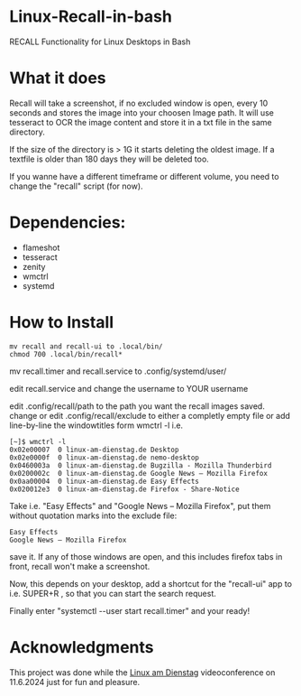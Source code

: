 # Linux-Recall-in-bash

RECALL Functionality for Linux Desktops in Bash 

# What it does

Recall will take a screenshot, if no excluded window is open, every 10 seconds and stores the image into your choosen Image path.
It will use tesseract to OCR the image content and store it in a txt file in the same directory.

If the size of the directory is > 1G it starts deleting the oldest image. 
If a textfile is older than 180 days they will be deleted too.

If you wanne have a different timeframe or different volume, you need to change the "recall" script (for now).

# Dependencies:

- flameshot
- tesseract
- zenity
- wmctrl
- systemd

# How to Install

```
mv recall and recall-ui to .local/bin/
chmod 700 .local/bin/recall*
```

mv recall.timer and recall.service to .config/systemd/user/

edit recall.service and change the username to YOUR username

edit .config/recall/path to the path you want the recall images saved.
change or edit .config/recall/exclude to either a completly empty file or add line-by-line the windowtitles form wmctrl -l i.e.

```
[~]$ wmctrl -l
0x02e00007  0 linux-am-dienstag.de Desktop
0x02e0000f  0 linux-am-dienstag.de nemo-desktop
0x0460003a  0 linux-am-dienstag.de Bugzilla - Mozilla Thunderbird
0x0200002c  0 linux-am-dienstag.de Google News – Mozilla Firefox
0x0aa00004  0 linux-am-dienstag.de Easy Effects
0x020012e3  0 linux-am-dienstag.de Firefox - Share-Notice
```

Take i.e. "Easy Effects" and "Google News – Mozilla Firefox", put them without quotation marks into the exclude file:

```
Easy Effects
Google News – Mozilla Firefox
```

save it. If any of those windows are open, and this includes firefox tabs in front, recall won't make a screenshot.

Now, this depends on your desktop, add a shortcut for the "recall-ui" app to i.e. SUPER+R , so that you can start the search request.

Finally enter "systemctl --user start recall.timer" and your ready!

# Acknowledgments

This project was done while the [Linux am Dienstag](https://linux-am-dienstag.de) videoconference on 11.6.2024 just for fun and pleasure. 


